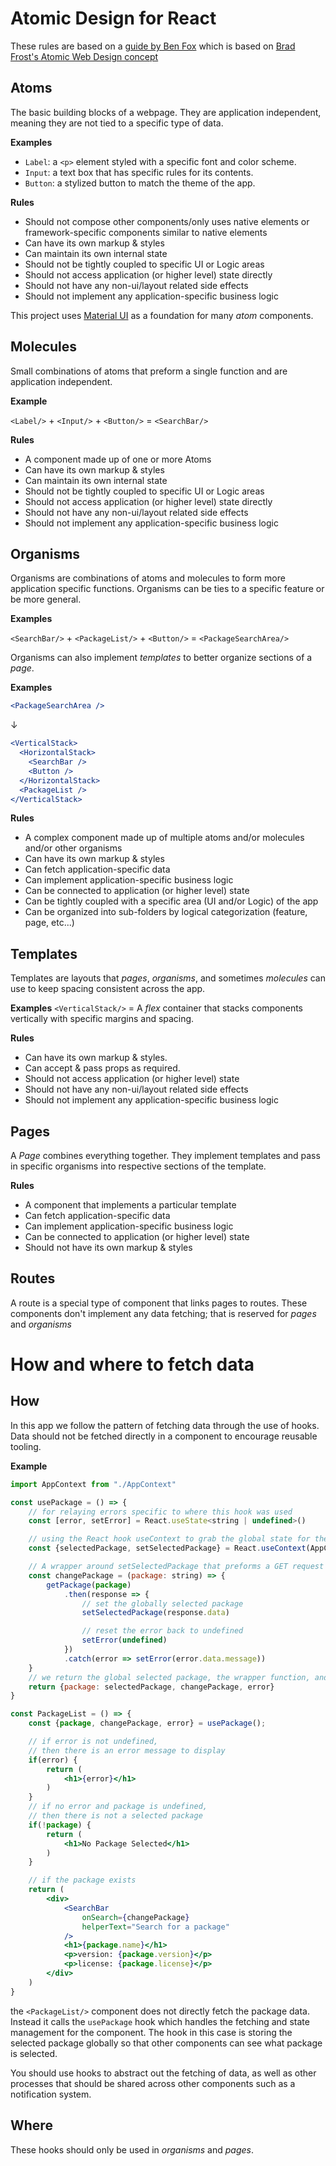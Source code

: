 # Atomic Design for React

These rules are based on a [guide by Ben Fox](https://benjaminwfox.com/blog/tech/atomic-design-for-developers) which is based on [Brad Frost's Atomic Web Design concept](https://bradfrost.com/blog/post/atomic-web-design/)

## Atoms

The basic building blocks of a webpage. They are application independent, meaning they are not tied to a specific type of data.

**Examples**

- `Label`: a `<p>` element styled with a specific font and color scheme.
- `Input`: a text box that has specific rules for its contents.
- `Button`: a stylized button to match the theme of the app.

**Rules**

- Should not compose other components/only uses native elements or framework-specific components similar to native elements
- Can have its own markup & styles
- Can maintain its own internal state
- Should not be tightly coupled to specific UI or Logic areas
- Should not access application (or higher level) state directly
- Should not have any non-ui/layout related side effects
- Should not implement any application-specific business logic

This project uses [Material UI](https://mui.com/) as a foundation for many _atom_ components.

## Molecules

Small combinations of atoms that preform a single function and are application independent.

**Example**

`<Label/>` + `<Input/>` + `<Button/>` = `<SearchBar/>`

**Rules**

- A component made up of one or more Atoms
- Can have its own markup & styles
- Can maintain its own internal state
- Should not be tightly coupled to specific UI or Logic areas
- Should not access application (or higher level) state directly
- Should not have any non-ui/layout related side effects
- Should not implement any application-specific business logic

## Organisms

Organisms are combinations of atoms and molecules to form more application specific functions. Organisms can be ties to a specific feature or be more general.

**Examples**

`<SearchBar/>` + `<PackageList/>` + `<Button/>` = `<PackageSearchArea/>`

Organisms can also implement _templates_ to better organize sections of a _page_.

**Examples**

```jsx
<PackageSearchArea />
```

↓

```jsx
<VerticalStack>
  <HorizontalStack>
    <SearchBar />
    <Button />
  </HorizontalStack>
  <PackageList />
</VerticalStack>
```

**Rules**

- A complex component made up of multiple atoms and/or molecules and/or other organisms
- Can have its own markup & styles
- Can fetch application-specific data
- Can implement application-specific business logic
- Can be connected to application (or higher level) state
- Can be tightly coupled with a specific area (UI and/or Logic) of the app
- Can be organized into sub-folders by logical categorization (feature, page, etc...)

## Templates

Templates are layouts that _pages_, _organisms_, and sometimes _molecules_ can use to keep spacing consistent across the app.

**Examples**
`<VerticalStack/>` = A _flex_ container that stacks components vertically with specific margins and spacing.

**Rules**

- Can have its own markup & styles.
- Can accept & pass props as required.
- Should not access application (or higher level) state
- Should not have any non-ui/layout related side effects
- Should not implement any application-specific business logic

## Pages

A _Page_ combines everything together. They implement templates and pass in specific organisms into respective sections of the template.

**Rules**

- A component that implements a particular template
- Can fetch application-specific data
- Can implement application-specific business logic
- Can be connected to application (or higher level) state
- Should not have its own markup & styles

## Routes

A route is a special type of component that links pages to routes. These components don't implement any data fetching; that is reserved for _pages_ and _organisms_

# How and where to fetch data

## How

In this app we follow the pattern of fetching data through the use of hooks. Data should not be fetched directly in a component to encourage reusable tooling.

**Example**

```jsx
import AppContext from "./AppContext"

const usePackage = () => {
    // for relaying errors specific to where this hook was used
    const [error, setError] = React.useState<string | undefined>()

    // using the React hook useContext to grab the global state for the selected package. This keeps all usePackage hooks in sync with each other.
    const {selectedPackage, setSelectedPackage} = React.useContext(AppContext)

    // A wrapper around setSelectedPackage that preforms a GET request to an API storing package data.
    const changePackage = (package: string) => {
        getPackage(package)
            .then(response => {
                // set the globally selected package
                setSelectedPackage(response.data)

                // reset the error back to undefined
                setError(undefined)
            })
            .catch(error => setError(error.data.message))
    }
    // we return the global selected package, the wrapper function, and the error string
    return {package: selectedPackage, changePackage, error}
}

const PackageList = () => {
    const {package, changePackage, error} = usePackage();

    // if error is not undefined,
    // then there is an error message to display
    if(error) {
        return (
            <h1>{error}</h1>
        )
    }
    // if no error and package is undefined,
    // then there is not a selected package
    if(!package) {
        return (
            <h1>No Package Selected</h1>
        )
    }

    // if the package exists
    return (
        <div>
            <SearchBar
                onSearch={changePackage}
                helperText="Search for a package"
            />
            <h1>{package.name}</h1>
            <p>version: {package.version}</p>
            <p>license: {package.license}</p>
        </div>
    )
}

```

the `<PackageList/>` component does not directly fetch the package data. Instead it calls the `usePackage` hook which handles the fetching and state management for the component. The hook in this case is storing the selected package globally so that other components can see what package is selected.

You should use hooks to abstract out the fetching of data, as well as other processes that should be shared across other components such as a notification system.

## Where

These hooks should only be used in _organisms_ and _pages_.
